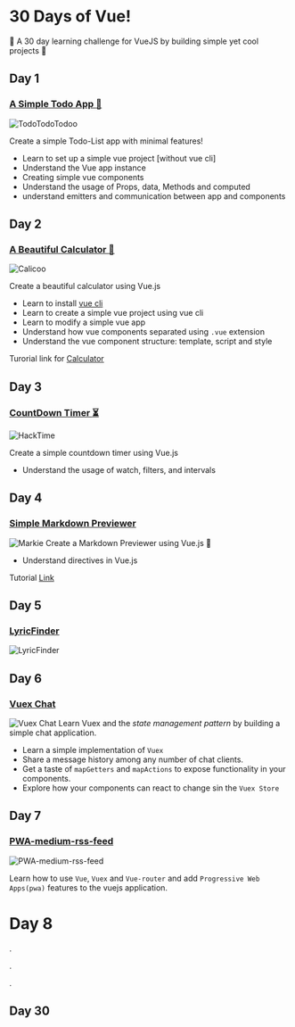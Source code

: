 # 30 Days of Vue!
:star2: A 30 day learning challenge for VueJS by building simple yet cool projects :muscle:
## Day 1
### [A Simple Todo App :memo:](https://haxzie.github.io/30-days-of-vue/day1-todo-list-app)
![TodoTodoTodoo](https://haxzie.github.io/30-days-of-vue/images/day1.png)

Create a simple Todo-List app with minimal features!
- Learn to set up a simple vue project [without vue cli]
- Understand the Vue app instance
- Creating simple vue components
- Understand the usage of Props, data, Methods and computed
- understand emitters and communication between app and components
## Day 2
### [A Beautiful Calculator :iphone:](https://github.com/haxzie/30-days-of-vue/tree/master/Day2-Calculator)
![Calicoo](https://haxzie.github.io/30-days-of-vue/images/day2.png)

Create a beautiful calculator using Vue.js
- Learn to install [vue cli](https://cli.vuejs.org/)
- Learn to create a simple vue project using vue cli
- Learn to modify a simple vue app
- Understand how vue components separated using `.vue` extension
- Understand the vue component structure: template, script and style

Turorial link for [Calculator](https://www.youtube.com/watch?v=m1_ih43p24s)
## Day 3
### [CountDown Timer :hourglass_flowing_sand:](https://github.com/haxzie/30-days-of-vue/tree/master/Day3-Hack-time)
![HackTime](https://screenshotscdn.firefoxusercontent.com/images/edab1f59-4a39-436a-8afd-6c1d6aa0603e.png)

Create a simple countdown timer using Vue.js
- Understand the usage of watch, filters, and intervals

## Day 4
### [Simple Markdown Previewer](https://github.com/haxzie/30-days-of-vue/tree/master/Day4-Markdown-Converter)
![Markie](https://haxzie.github.io/30-days-of-vue/images/markie.png)
Create a Markdown Previewer using Vue.js :tada:
- Understand directives in Vue.js

Tutorial [Link](https://www.youtube.com/watch?v=GkvMEYvXMyk)
## Day 5
### [LyricFinder](https://github.com/haxzie/30-days-of-vue/tree/master/Day5-Lyric-Finder)
![LyricFinder](https://haxzie.github.io/30-days-of-vue/images/day5.png)  


## Day 6
### [Vuex Chat](https://github.com/haxzie/30-days-of-vue/tree/master/Day6-Vuex-Chat)
![Vuex Chat](https://haxzie.github.io/30-days-of-vue/images/day6.png)
Learn Vuex and the *state management pattern* by building a simple chat application.

- Learn a simple implementation of `Vuex`
- Share a message history among any number of chat clients.
- Get a taste of `mapGetters` and `mapActions` to expose functionality in your components.
- Explore how your components can react to change sin the `Vuex Store`

## Day 7
### [PWA-medium-rss-feed](https://github.com/haxzie/30-days-of-vue/tree/master/Day7-pwa-medium-rss-feed)
![PWA-medium-rss-feed](https://haxzie.github.io/30-days-of-vue/images/day7.png)  

Learn how to use `Vue`, `Vuex` and `Vue-router` and add `Progressive Web Apps(pwa)` features to the vuejs application.

# Day 8
. 

.

.

## Day 30
